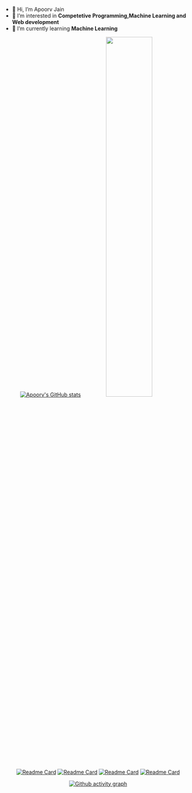 - 👋 Hi, I’m Apoorv Jain
- 👀 I’m interested in **Competetive Programming,Machine Learning and Web development**
- 🌱 I’m currently learning **Machine Learning**


<div align="center">

[![Apoorv's GitHub stats](https://github-readme-stats.vercel.app/api?username=apoorv-14200&show_icons=true&theme=radical)](https://github.com/apoorv-14200/github-readme-stats)
<img width="49.5%" src="http://github-readme-streak-stats.herokuapp.com?user=apoorv-14200&theme=radical" />

<!-- [![Top Langs](https://github-readme-stats.vercel.app/api/top-langs/?username=apoorv-14200&langs_count=8&theme=radical)](https://github.com/apoorv-14200/github-readme-stats)

 -->
[![Readme Card](https://github-readme-stats.vercel.app/api/pin/?username=apoorv-14200&repo=Pixelate2021-PathplanningBot&theme=radical)](https://github.com/apoorv-14200/Pixelate2021-PathplanningBot)
[![Readme Card](https://github-readme-stats.vercel.app/api/pin/?username=apoorv-14200&repo=React-To-do-list&theme=radical)](https://github.com/apoorv-14200/https://github.com/apoorv-14200/React-To-do-list)
[![Readme Card](https://github-readme-stats.vercel.app/api/pin/?username=apoorv-14200&repo=ReactTicTacToe&theme=radical)](https://github.com/apoorv-14200/ReactTicTacToe)
[![Readme Card](https://github-readme-stats.vercel.app/api/pin/?username=apoorv-14200&repo=eCommerce-React&theme=radical)](https://github.com/apoorv-14200/eCommerce-React)

[![Github activity graph](https://activity-graph.herokuapp.com/graph?username=apoorv-14200&theme=rogue)](https://git.io/apoorv-14200&hide_border=true)

</div>
<!---
apoorv-14200/apoorv-14200 is a ✨ special ✨ repository because its `README.md` (this file) appears on your GitHub profile.
You can click the Preview link to take a look at your changes.
--->
